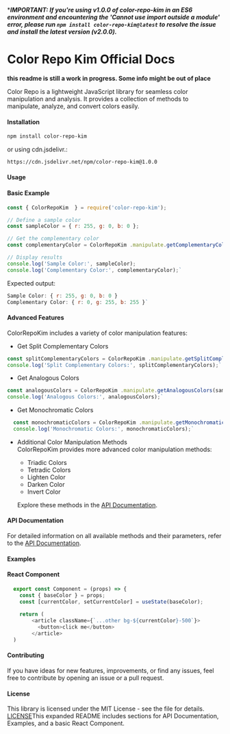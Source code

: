  ****IMPORTANT: If you're using v1.0.0 of color-repo-kim in an ES6 environment and encountering the 'Cannot use import outside a module' error, please run ```npm install color-repo-kim@latest``` to resolve the issue and install the latest version (v2.0.0).***

# Color Repo Kim Official Docs
**this readme is still a work in progress. Some info might be out of place**


Color Repo is a lightweight JavaScript library for seamless color manipulation and analysis. It provides a collection of methods to manipulate, analyze, and convert colors easily.

#### Installation

```bash
npm install color-repo-kim
```

or using cdn.jsdelivr.:
```bash
https://cdn.jsdelivr.net/npm/color-repo-kim@1.0.0
```
#### Usage

#### Basic Example



```javascript
const { ColorRepoKim  } = require('color-repo-kim');

// Define a sample color
const sampleColor = { r: 255, g: 0, b: 0 };

// Get the complementary color
const complementaryColor = ColorRepoKim .manipulate.getComplementaryColor(sampleColor);

// Display results
console.log('Sample Color:', sampleColor);
console.log('Complementary Color:', complementaryColor);`
```

Expected output:

``` javascript
Sample Color: { r: 255, g: 0, b: 0 }
Complementary Color: { r: 0, g: 255, b: 255 }`
```
#### Advanced Features

ColorRepoKim  includes a variety of color manipulation features:

- Get Split Complementary Colors

``` javascript
const splitComplementaryColors = ColorRepoKim .manipulate.getSplitComplementaryColors(sampleColor);
console.log('Split Complementary Colors:', splitComplementaryColors);`
```
- Get Analogous Colors

```javascript
const analogousColors = ColorRepoKim .manipulate.getAnalogousColors(sampleColor);
console.log('Analogous Colors:', analogousColors);`
```
- Get Monochromatic Colors

  
```javascript
  const monochromaticColors = ColorRepoKim .manipulate.getMonochromaticColors(sampleColor, 5);
  console.log('Monochromatic Colors:', monochromaticColors);`
```
- Additional Color Manipulation Methods  
  ColorRepoKim  provides more advanced color manipulation methods:

  - Triadic Colors
  - Tetradic Colors
  - Lighten Color
  - Darken Color
  - Invert Color

  Explore these methods in the [API Documentation](https://color-repo-kim.vercel.app/).

#### API Documentation

For detailed information on all available methods and their parameters, refer to the [API Documentation](https://color-repo-kim.vercel.app/).

#### Examples

#### React Component
```javascript
  export const Component = (props) => {
    const { baseColor } = props;
    const [currentColor, setCurrentColor] = useState(baseColor);
  
    return (
        <article className={`...other bg-${currentColor}-500`}>
          <button>click me</button>
        </article>
  )
```
  

#### Contributing

If you have ideas for new features, improvements, or find any issues, feel free to contribute by opening an issue or a pull request.

#### License

This library is licensed under the MIT License - see the file for details. [LICENSE](https://opensource.org/license/mit/)This expanded README includes sections for API Documentation, Examples, and a basic React Component.
